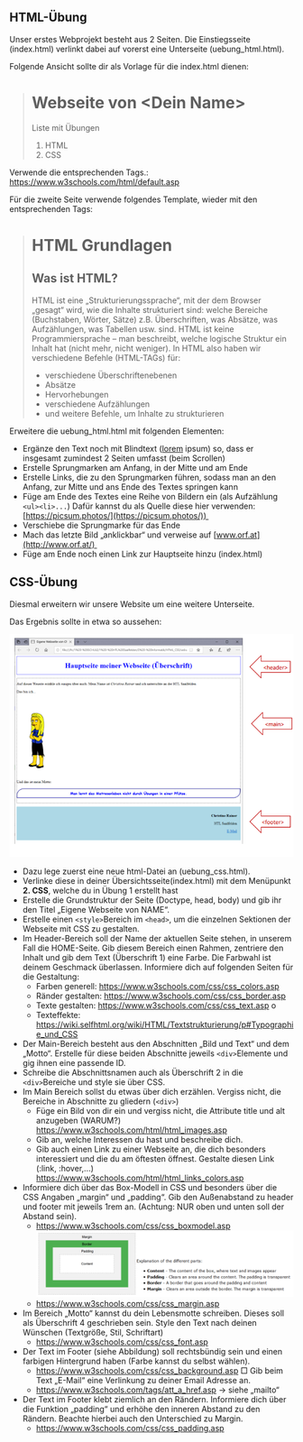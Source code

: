 ## HTML-Übung
Unser erstes Webprojekt besteht aus 2 Seiten. Die Einstiegsseite (index.html) verlinkt dabei auf vorerst eine Unterseite (uebung_html.html).

Folgende Ansicht sollte dir als Vorlage für die index.html dienen:

> # Webseite von \<Dein Name>
> Liste mit Übungen
> 1. HTML
> 2. CSS


Verwende die entsprechenden Tags.: https://www.w3schools.com/html/default.asp


Für die zweite Seite verwende folgendes Template, wieder mit den entsprechenden Tags:

> # HTML Grundlagen
> ## Was ist HTML?
> 
> HTML ist eine „Strukturierungssprache“, mit der dem Browser „gesagt“ wird, wie die Inhalte strukturiert sind: welche Bereiche (Buchstaben, Wörter, Sätze) z.B. Überschriften, was Absätze, was Aufzählungen, was Tabellen usw. sind. HTML ist keine Programmiersprache – man beschreibt, welche logische Struktur ein Inhalt hat (nicht mehr, nicht weniger). 
> In HTML also haben wir verschiedene Befehle (HTML-TAGs) für:
> - verschiedene Überschriftenebenen
> - Absätze
> - Hervorhebungen
> - verschiedene Aufzählungen
> - und weitere Befehle, um Inhalte zu strukturieren

Erweitere die uebung_html.html mit folgenden Elementen:

- Ergänze den Text noch mit Blindtext ([lorem](https://www.blindtextgenerator.de/) ipsum) so, dass er insgesamt zumindest 2 Seiten umfasst (beim Scrollen)
- Erstelle Sprungmarken am Anfang, in der Mitte und am Ende 
- Erstelle Links, die zu den Sprungmarken führen, sodass man an den Anfang, zur Mitte und ans Ende des Textes springen kann 
- Füge am Ende des Textes eine Reihe von Bildern ein (als Aufzählung ``<ul><li>...``)
  Dafür kannst du als Quelle diese hier verwenden: [https://picsum.photos/](https://picsum.photos/)) 
- Verschiebe die Sprungmarke für das Ende 
- Mach das letzte Bild „anklickbar“ und verweise auf [www.orf.at](http://www.orf.at/) 
- Füge am Ende noch einen Link zur Hauptseite hinzu (index.html)

## CSS-Übung

Diesmal erweitern wir unsere Website um eine weitere Unterseite.

Das Ergebnis sollte in etwa so aussehen:

![](./assets/Pasted%20image%2020250923095354.png)

- Dazu lege zuerst eine neue html-Datei an (uebung_css.html).
- Verlinke diese in deiner Übersichtsseite(index.html) mit dem Menüpunkt **2. CSS**, welche du in Übung 1 erstellt hast
- Erstelle die Grundstruktur der Seite (Doctype, head, body) und gib ihr den Titel „Eigene Webseite von NAME“.
- Erstelle einen ``<style>``Bereich im ``<head>``, um die einzelnen Sektionen der Webseite mit CSS zu gestalten.
- Im Header-Bereich soll der Name der aktuellen Seite stehen, in unserem Fall die HOME-Seite. Gib diesem Bereich einen Rahmen, zentriere den Inhalt und gib dem Text (Überschrift 1) eine Farbe. Die Farbwahl ist deinem Geschmack überlassen.
  Informiere dich auf folgenden Seiten für die Gestaltung: 
	- Farben generell: https://www.w3schools.com/css/css_colors.asp
	- Ränder gestalten: https://www.w3schools.com/css/css_border.asp
	- Texte gestalten: https://www.w3schools.com/css/css_text.asp o 
	- Texteffekte: https://wiki.selfhtml.org/wiki/HTML/Textstrukturierung/p#Typographie_und_CSS
- Der Main-Bereich besteht aus den Abschnitten „Bild und Text“ und dem „Motto“. Erstelle für diese beiden Abschnitte jeweils ``<div>``Elemente und gig ihnen eine passende ID.
- Schreibe die Abschnittsnamen auch als Überschrift 2 in die ``<div>``Bereiche und style sie über CSS.
- Im Main Bereich sollst du etwas über dich erzählen. Vergiss nicht, die Bereiche in Abschnitte zu gliedern (``<div>``)
	- Füge ein Bild von dir ein und vergiss nicht, die Attribute title und alt anzugeben (WARUM?) https://www.w3schools.com/html/html_images.asp 
	- Gib an, welche Interessen du hast und beschreibe dich. 
	- Gib auch einen Link zu einer Webseite an, die dich besonders interessiert und die du am öftesten öffnest. Gestalte diesen Link (:link, :hover,…) https://www.w3schools.com/html/html_links_colors.asp
- Informiere dich über das Box-Modell in CSS und besonders über die CSS Angaben „margin“ und „padding“. Gib den Außenabstand zu header und footer mit jeweils 1rem an. (Achtung: NUR oben und unten soll der Abstand sein). 
	- https://www.w3schools.com/css/css_boxmodel.asp 
		![](./assets/Pasted%20image%2020250923100506.png)
	- https://www.w3schools.com/css/css_margin.asp
- Im Bereich „Motto“ kannst du dein Lebensmotte schreiben. Dieses soll als Überschrift 4 geschrieben sein. Style den Text nach deinen Wünschen (Textgröße, Stil, Schriftart)
	- https://www.w3schools.com/css/css_font.asp 
- Der Text im Footer (siehe Abbildung) soll rechtsbündig sein und einen farbigen Hintergrund haben (Farbe kannst du selbst wählen).
	- https://www.w3schools.com/css/css_background.asp □ Gib beim Text „E-Mail“ eine Verlinkung zu deiner Email Adresse an. 
	- https://www.w3schools.com/tags/att_a_href.asp → siehe „mailto“ 
- Der Text im Footer klebt ziemlich an den Rändern. Informiere dich über die Funktion „padding“ und erhöhe den inneren Abstand zu den Rändern. Beachte hierbei auch den Unterschied zu Margin. 
	- https://www.w3schools.com/css/css_padding.asp


[def]: Pa